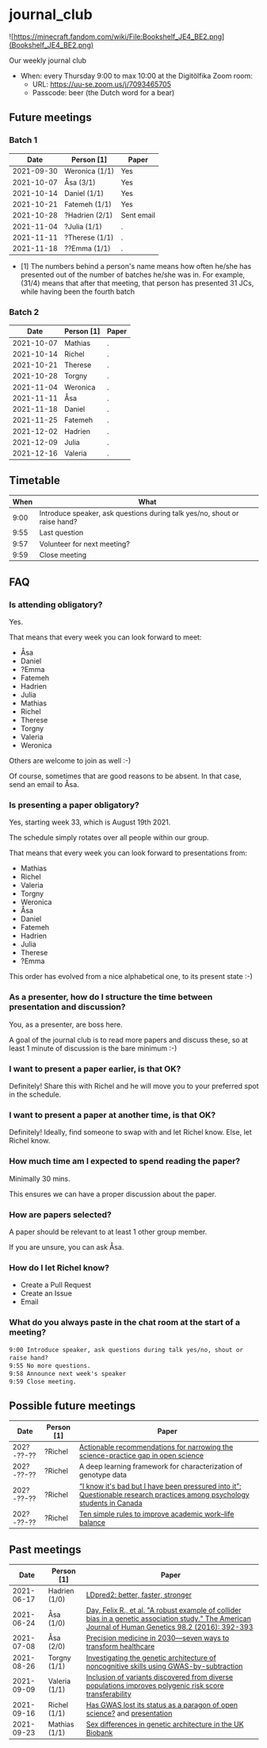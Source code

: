 # journal_club

![https://minecraft.fandom.com/wiki/File:Bookshelf_JE4_BE2.png](Bookshelf_JE4_BE2.png)

Our weekly journal club

 * When: every Thursday 9:00 to max 10:00 at the Digitölfika Zoom room:
   * URL: https://uu-se.zoom.us/j/7093465705
   * Passcode: beer (the Dutch word for a bear)

## Future meetings

### Batch 1

Date      |Person [1]      |Paper
----------|----------------|--------------------------------------------------------------------------------------------------------------------------------------------------------
2021-09-30|Weronica (1/1)  |Yes
2021-10-07|Åsa (3/1)       |Yes
2021-10-14|Daniel (1/1)    |Yes
2021-10-21|Fatemeh (1/1)   |Yes
2021-10-28|?Hadrien (2/1)  |Sent email
2021-11-04|?Julia (1/1)    |.
2021-11-11|?Therese (1/1)  |.
2021-11-18|??Emma (1/1)    |.

 * [1] The numbers behind a person's name means how often he/she has presented
       out of the number of batches he/she was in. For example, (31/4) means
       that after that meeting, that person has presented 31 JCs, while having
       been the fourth batch

### Batch 2

Date      |Person [1]      |Paper
----------|----------------|--------------------------------------------------------------------------------------------------------------------------------------------------------
2021-10-07|Mathias          |.
2021-10-14|Richel         |.
2021-10-21|Therese          |.
2021-10-28|Torgny        |.
2021-11-04|Weronica             |.
2021-11-11|Åsa          |.
2021-11-18|Daniel         |.
2021-11-25|Fatemeh         |.
2021-12-02|Hadrien           |.
2021-12-09|Julia         |.
2021-12-16|Valeria         |.

## Timetable

When |What
-----|--------------------------------------------------------------------------
9:00 |Introduce speaker, ask questions during talk yes/no, shout or raise hand?
9:55 |Last question
9:57 |Volunteer for next meeting? 
9:59 |Close meeting

## FAQ

### Is attending obligatory?

Yes. 

That means that every week you can look forward to meet:

 * Åsa
 * Daniel
 * ?Emma
 * Fatemeh
 * Hadrien
 * Julia
 * Mathias
 * Richel
 * Therese
 * Torgny
 * Valeria
 * Weronica

Others are welcome to join as well :-)

Of course, sometimes that are good reasons to be absent.
In that case, send an email to Åsa.

### Is presenting a paper obligatory?

Yes, starting week 33, which is August 19th 2021.

The schedule simply rotates over all people within our group.

That means that every week you can look forward to presentations from:

 * Mathias
 * Richel
 * Valeria
 * Torgny
 * Weronica
 * Åsa
 * Daniel
 * Fatemeh
 * Hadrien
 * Julia
 * Therese
 * ?Emma

This order has evolved from a nice alphabetical one, to its present state :-)

### As a presenter, how do I structure the time between presentation and discussion?

You, as a presenter, are boss here.

A goal of the journal club is to read more papers and discuss these,
so at least 1 minute of discussion is the bare minimum :-)

### I want to present a paper earlier, is that OK?

Definitely! Share this with Richel and he will move you to your
preferred spot in the schedule.

### I want to present a paper at another time, is that OK?

Definitely! Ideally, find someone to swap with and let Richel know.
Else, let Richel know.

### How much time am I expected to spend reading the paper?

Minimally 30 mins.

This ensures we can have a proper discussion about the paper.

### How are papers selected?

A paper should be relevant to at least 1 other group member.

If you are unsure, you can ask Åsa.

### How do I let Richel know?

 * Create a Pull Request
 * Create an Issue
 * Email

### What do you always paste in the chat room at the start of a meeting?

```
9:00 Introduce speaker, ask questions during talk yes/no, shout or raise hand?
9:55 No more questions.
9:58 Announce next week's speaker
9:59 Close meeting.
```

## Possible future meetings

Date      |Person [1]      |Paper
----------|----------------|--------------------------------------------------------------------------------------------------------------------------------------------------------
202?-??-??|?Richel         |[Actionable recommendations for narrowing the science-practice gap in open science](https://www.sciencedirect.com/science/article/pii/S074959781930740X)
202?-??-??|?Richel         |A deep learning framework for characterization of genotype data
202?-??-??|?Richel         |[“I know it's bad but I have been pressured into it”: Questionable research practices among psychology students in Canada](https://psyarxiv.com/kjby3/)
202?-??-??|?Richel         |[Ten simple rules to improve academic work–life balance](https://doi.org/10.1371/journal.pcbi.1009124)

## Past meetings

Date      |Person [1]      |Paper
----------|----------------|--------------------------------------------------------------------------------------------------------------------------------------------------------
2021-06-17|Hadrien (1/0)   |[LDpred2: better, faster, stronger](https://academic.oup.com/bioinformatics/article/36/22-23/5424/6039173)
2021-06-24|Åsa (1/0)       |[Day, Felix R., et al. "A robust example of collider bias in a genetic association study." The American Journal of Human Genetics 98.2 (2016): 392-393](https://www.ncbi.nlm.nih.gov/pmc/articles/PMC4746366/)
2021-07-08|Åsa (2/0)       |[Precision medicine in 2030—seven ways to transform healthcare](https://doi.org/10.1016/j.cell.2021.01.015)
2021-08-26|Torgny (1/1)    |[Investigating the genetic architecture of noncognitive skills using GWAS-by-subtraction](https://www.nature.com/articles/s41588-020-00754-2)
2021-09-09|Valeria (1/1)   |[Inclusion of variants discovered from diverse populations improves polygenic risk score transferability](https://doi.org/10.1016/j.xhgg.2020.100017)
2021-09-16|Richel (1/1)    |[Has GWAS lost its status as a paragon of open science?](https://journals.plos.org/plosbiology/article?id=10.1371/journal.pbio.3001242) and [presentation](https://github.com/richelbilderbeek/journal_club_20210916)
2021-09-23|Mathias (1/1)   |[Sex differences in genetic architecture in the UK Biobank](https://doi.org/10.1038/s41588-021-00912-0)

